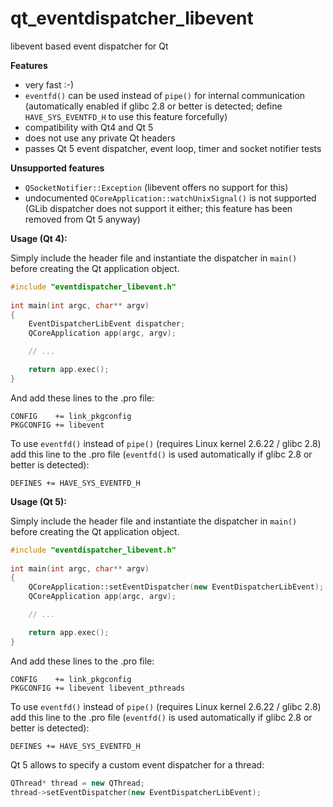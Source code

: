 qt_eventdispatcher_libevent
===========================

libevent based event dispatcher for Qt

**Features**
* very fast :-)
* `eventfd()` can be used instead of `pipe()` for internal communication (automatically enabled if glibc 2.8 or better is detected; define `HAVE_SYS_EVENTFD_H` to use this feature forcefully)
* compatibility with Qt4 and Qt 5
* does not use any private Qt headers
* passes Qt 5 event dispatcher, event loop, timer and socket notifier tests

**Unsupported features**
* `QSocketNotifier::Exception` (libevent offers no support for this)
* undocumented `QCoreApplication::watchUnixSignal()` is not supported (GLib dispatcher does not support it either; this feature has been removed from Qt 5 anyway)

**Usage (Qt 4):**

Simply include the header file and instantiate the dispatcher in `main()`
before creating the Qt application object.

```c++
#include "eventdispatcher_libevent.h"
    
int main(int argc, char** argv)
{
    EventDispatcherLibEvent dispatcher;
    QCoreApplication app(argc, argv);

    // ...

    return app.exec();
}
```

And add these lines to the .pro file:

```
CONFIG    += link_pkgconfig
PKGCONFIG += libevent
```

To use `eventfd()` instead of `pipe()` (requires Linux kernel 2.6.22 / glibc 2.8) add this line to the .pro file (`eventfd()` is used automatically if glibc 2.8 or better is detected):

```
DEFINES += HAVE_SYS_EVENTFD_H
```

**Usage (Qt 5):**

Simply include the header file and instantiate the dispatcher in `main()`
before creating the Qt application object.

```c++
#include "eventdispatcher_libevent.h"
    
int main(int argc, char** argv)
{
    QCoreApplication::setEventDispatcher(new EventDispatcherLibEvent);
    QCoreApplication app(argc, argv);

    // ...

    return app.exec();
}
```

And add these lines to the .pro file:

```
CONFIG    += link_pkgconfig
PKGCONFIG += libevent libevent_pthreads
```

To use `eventfd()` instead of `pipe()` (requires Linux kernel 2.6.22 / glibc 2.8) add this line to the .pro file (`eventfd()` is used automatically if glibc 2.8 or better is detected):

```
DEFINES += HAVE_SYS_EVENTFD_H
```

Qt 5 allows to specify a custom event dispatcher for a thread:

```c++
QThread* thread = new QThread;
thread->setEventDispatcher(new EventDispatcherLibEvent);
```
